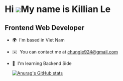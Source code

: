 Hi ![](https://user-images.githubusercontent.com/18350557/176309783-0785949b-9127-417c-8b55-ab5a4333674e.gif)My name is Killian Le
==================================================================================================================================

Frontend Web Developer
----------------------

* 🌍  I'm based in Viet Nam
* ✉️  You can contact me at [chungle924@gmail.com](mailto:chungle924@gmail.com)
* 🧠  I'm learning Backend Side

  [![Anurag's GitHub stats](https://github-readme-stats.vercel.app/api?username=chungle924)](https://github.com/anuraghazra/github-readme-stats)
